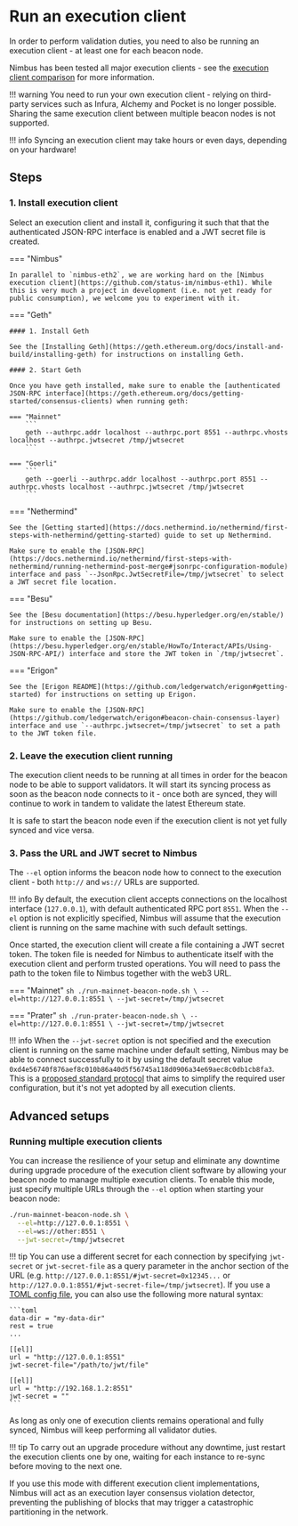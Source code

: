# Run an execution client

In order to perform validation duties, you need to also be running an execution client - at least one for each beacon node.

Nimbus has been tested all major execution clients - see the [execution client comparison](https://ethereum.org/en/developers/docs/nodes-and-clients/#execution-clients) for more information.

!!! warning
    You need to run your own execution client - relying on third-party services such as Infura, Alchemy and Pocket is no longer possible. Sharing the same execution client between multiple beacon nodes is not supported.

!!! info
    Syncing an execution client may take hours or even days, depending on your hardware!

## Steps

### 1. Install execution client

Select an execution client and install it, configuring it such that that the authenticated JSON-RPC interface is enabled and a JWT secret file is created.

=== "Nimbus"

    In parallel to `nimbus-eth2`, we are working hard on the [Nimbus execution client](https://github.com/status-im/nimbus-eth1). While this is very much a project in development (i.e. not yet ready for public consumption), we welcome you to experiment with it.

=== "Geth"

    #### 1. Install Geth

    See the [Installing Geth](https://geth.ethereum.org/docs/install-and-build/installing-geth) for instructions on installing Geth.

    #### 2. Start Geth

    Once you have geth installed, make sure to enable the [authenticated JSON-RPC interface](https://geth.ethereum.org/docs/getting-started/consensus-clients) when running geth:

    === "Mainnet"
        ```
        geth --authrpc.addr localhost --authrpc.port 8551 --authrpc.vhosts localhost --authrpc.jwtsecret /tmp/jwtsecret
        ```

    === "Goerli"
        ```
        geth --goerli --authrpc.addr localhost --authrpc.port 8551 --authrpc.vhosts localhost --authrpc.jwtsecret /tmp/jwtsecret
        ```

=== "Nethermind"

    See the [Getting started](https://docs.nethermind.io/nethermind/first-steps-with-nethermind/getting-started) guide to set up Nethermind.

    Make sure to enable the [JSON-RPC](https://docs.nethermind.io/nethermind/first-steps-with-nethermind/running-nethermind-post-merge#jsonrpc-configuration-module) interface and pass `--JsonRpc.JwtSecretFile=/tmp/jwtsecret` to select a JWT secret file location.

=== "Besu"

    See the [Besu documentation](https://besu.hyperledger.org/en/stable/) for instructions on setting up Besu.

    Make sure to enable the [JSON-RPC](https://besu.hyperledger.org/en/stable/HowTo/Interact/APIs/Using-JSON-RPC-API/) interface and store the JWT token in `/tmp/jwtsecret`.

=== "Erigon"

    See the [Erigon README](https://github.com/ledgerwatch/erigon#getting-started) for instructions on setting up Erigon.

    Make sure to enable the [JSON-RPC](https://github.com/ledgerwatch/erigon#beacon-chain-consensus-layer) interface and use `--authrpc.jwtsecret=/tmp/jwtsecret` to set a path to the JWT token file.

### 2. Leave the execution client running

The execution client needs to be running at all times in order for the beacon node to be able to support validators. It will start its syncing process as soon as the beacon node connects to it - once both are synced, they will continue to work in tandem to validate the latest Ethereum state.

It is safe to start the beacon node even if the execution client is not yet fully synced and vice versa.

### 3. Pass the URL and JWT secret to Nimbus

The `--el` option informs the beacon node how to connect to the execution client - both `http://` and `ws://` URLs are supported.

!!! info
    By default, the execution client accepts connections on the localhost interface (`127.0.0.1`), with default authenticated RPC port `8551`. When the `--el` option is not explicitly specified, Nimbus will assume that the execution client is running on the same machine with such default settings.

Once started, the execution client will create a file containing a JWT secret token. The token file is needed for Nimbus to authenticate itself with the execution client and perform trusted operations. You will need to pass the path to the token file to Nimbus together with the web3 URL.

=== "Mainnet"
    ```sh
    ./run-mainnet-beacon-node.sh \
      --el=http://127.0.0.1:8551 \
      --jwt-secret=/tmp/jwtsecret
    ```

=== "Prater"
    ```sh
    ./run-prater-beacon-node.sh \
      --el=http://127.0.0.1:8551 \
      --jwt-secret=/tmp/jwtsecret
    ```

!!! info
    When the `--jwt-secret` option is not specified and the execution client is running on the same machine under default setting, Nimbus may be able to connect successfully to it by using the default secret value `0xd4e56740f876aef8c010b86a40d5f56745a118d0906a34e69aec8c0db1cb8fa3`. This is a [proposed standard protocol](https://github.com/ethereum/execution-apis/pull/302) that aims to simplify the required user configuration, but it's not yet adopted by all execution clients.

## Advanced setups

### Running multiple execution clients

You can increase the resilience of your setup and eliminate any downtime during upgrade procedure of the execution client software by allowing your beacon node to manage multiple execution clients. To enable this mode, just specify multiple URLs through the `--el` option when starting your beacon node:

```sh
./run-mainnet-beacon-node.sh \
  --el=http://127.0.0.1:8551 \
  --el=ws://other:8551 \
  --jwt-secret=/tmp/jwtsecret
```

!!! tip
    You can use a different secret for each connection by specifying `jwt-secret` or `jwt-secret-file` as a query parameter in the anchor section of the URL (e.g. `http://127.0.0.1:8551/#jwt-secret=0x12345...` or `http://127.0.0.1:8551/#jwt-secret-file=/tmp/jwtsecret`). If you use a [TOML config file](./options.html#configuration-files), you can also use the following more natural syntax:

    ```toml
    data-dir = "my-data-dir"
    rest = true
    ...

    [[el]]
    url = "http://127.0.0.1:8551"
    jwt-secret-file="/path/to/jwt/file"

    [[el]]
    url = "http://192.168.1.2:8551"
    jwt-secret = ""
    ```

As long as only one of execution clients remains operational and fully synced, Nimbus will keep performing all validator duties.

!!! tip
    To carry out an upgrade procedure without any downtime, just restart the execution clients one by one, waiting for each instance to re-sync before moving to the next one.

If you use this mode with different execution client implementations, Nimbus will act as an execution layer consensus violation detector, preventing the publishing of blocks that may trigger a catastrophic partitioning in the network.
